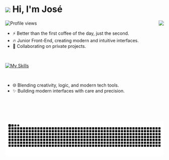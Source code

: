 <h1 align="left"><img src="https://raw.githubusercontent.com/kaueMarques/kaueMarques/master/hi.gif" height="30px"> Hi, I'm José</h1>
<img align="right" height="320rem" src="https://github.com/karazov/karazov/blob/main/spider-code.png"/>
<p align="left"> <img src="https://komarev.com/ghpvc/?username=karaz0v&color=green" alt="Profile views" /> </p>


- ⚡ Better than the first coffee of the day, just the second.
- 🔥 Junior Front-End, creating modern and intuitive interfaces.
- 🌱 Collaborating on private projects.

<br>

[![My Skills](https://skillicons.dev/icons?i=css,html,js,ts,react,vscode,aws,cloudflare,figma&theme=dark)](https://skillicons.dev)

<br>

- 🌐 Blending creativity, logic, and modern tech tools.
- ✨ Building modern interfaces with care and precision.

<br>

![Snake animation](https://github.com/karaz0v/karaz0v/blob/output/github-contribution-grid-snake.svg)
